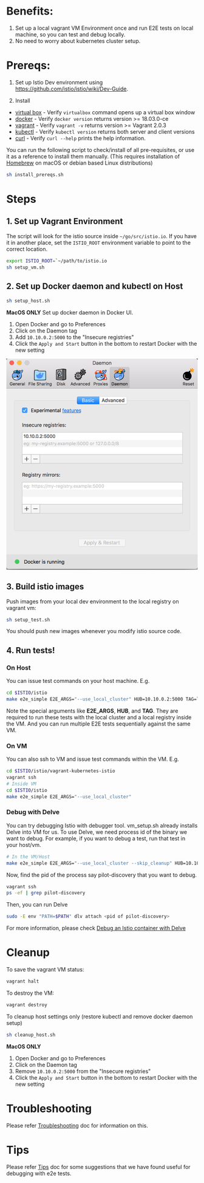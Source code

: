 # Benefits:
1. Set up a local vagrant VM Environment once and run E2E tests on local machine, so you can test and debug locally.
1. No need to worry about kubernetes cluster setup.

# Prereqs:
1. Set up Istio Dev environment using https://github.com/istio/istio/wiki/Dev-Guide.

1. Install
  * [virtual box](https://www.virtualbox.org/wiki/Downloads) - Verify `virtualbox` command opens up a virtual box window
  * [docker](https://docs.docker.com/) - Verify `docker version` returns version >= 18.03.0-ce
  * [vagrant](https://www.vagrantup.com/downloads.html) - Verify `vagrant -v` returns version >= Vagrant 2.0.3
  * [kubectl](https://kubernetes.io/docs/tasks/tools/install-kubectl) - Verify `kubectl version` returns both server and client versions
  * [curl](https://curl.haxx.se/) - Verify `curl --help` prints the help information.

You can run the following script to check/install of all pre-requisites, or use it as a reference to install them manually.
(This requires installation of [Homebrew](https://brew.sh) on macOS or debian based Linux distributions)

```bash
sh install_prereqs.sh
```

# Steps
## 1. Set up Vagrant Environment
The script will look for the istio source inside `~/go/src/istio.io`. If you have it in another place, set the `ISTIO_ROOT` environment variable to point to the correct location.

```bash
export ISTIO_ROOT=`~/path/to/istio.io
sh setup_vm.sh
```

## 2. Set up Docker daemon and kubectl on Host
```bash
sh setup_host.sh
```
**MacOS ONLY** Set up docker daemon in Docker UI.
1. Open Docker and go to Preferences
1. Click on the Daemon tag
1. Add `10.10.0.2:5000` to the "Insecure registries"
1. Click the `Apply and Start` button in the bottom to restart Docker with the new setting
<img src="macos_docker_daemon.png" width="600"/>


## 3. Build istio images
Push images from your local dev environment to the local registry on vagrant vm:
```bash
sh setup_test.sh
```
You should push new images whenever you modify istio source code.

## 4. Run tests!
### On Host
You can issue test commands on your host machine.
E.g.
```bash
cd $ISTIO/istio
make e2e_simple E2E_ARGS="--use_local_cluster" HUB=10.10.0.2:5000 TAG=latest
```
Note the special arguments like **E2E_ARGS**, **HUB**, and **TAG**. They are required to run these tests with the local cluster and a local registry inside the VM. And you can run multiple E2E tests sequentially against the same VM.

### On VM
You can also ssh to VM and issue test commands within the VM.
E.g.
```bash
cd $ISTIO/istio/vagrant-kubernetes-istio
vagrant ssh
# Inside VM
cd $ISTIO/istio
make e2e_simple E2E_ARGS="--use_local_cluster"
```

### Debug with Delve
You can try debugging Istio with debugger tool. vm_setup.sh already installs Delve into VM for us. To use Delve, we need process id of the binary we want to debug.
For example, if you want to debug a test, run that test in your host/vm.
```bash
# In the VM/Host
make e2e_simple E2E_ARGS="--use_local_cluster --skip_cleanup" HUB=10.10.0.2:5000 TAG=latest
```
Now, find the pid of the process say pilot-discovery that you want to debug.
```bash
vagrant ssh
ps -ef | grep pilot-discovery
```
Then, you can run Delve
```bash
sudo -E env "PATH=$PATH" dlv attach <pid of pilot-discovery>
```
For more information, please check [Debug an Istio container with Delve](https://github.com/istio/istio/wiki/Dev-Guide#debug-an-istio-container-with-delve)

# Cleanup
To save the vagrant VM status:
```bash
vagrant halt
```

To destroy the VM:
```bash
vagrant destroy
``` 

To cleanup host settings only (restore kubectl and remove docker daemon setup)
```bash
sh cleanup_host.sh
```
**MacOS ONLY** 
1. Open Docker and go to Preferences
1. Click on the Daemon tag
1. Remove `10.10.0.2:5000` from the "Insecure registries"
1. Click the `Apply and Start` button in the bottom to restart Docker with the new setting

# Troubleshooting
Please refer [Troubleshooting](Troubleshooting.md) doc for information on this.

# Tips
Please refer [Tips](../Tips.md) doc for some suggestions that we have found useful for debugging with e2e tests.
